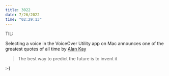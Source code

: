 ```yaml
---
title: 3022
date: 7/26/2022
time: "02:29:13"
---
```


TIL:

Selecting a voice in the VoiceOver Utility app on Mac announces one of the greatest quotes of all time by [Alan Kay](https://en.wikipedia.org/wiki/Alan_Kay)

> The best way to predict the future is to invent it

:-)
